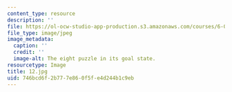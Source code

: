 ```yaml
---
content_type: resource
description: ''
file: https://ol-ocw-studio-app-production.s3.amazonaws.com/courses/6-01sc-introduction-to-electrical-engineering-and-computer-science-i-spring-2011/746bcd6f2b777e860f5fe4d244b1c9eb_12.jpg
file_type: image/jpeg
image_metadata:
  caption: ''
  credit: ''
  image-alt: The eight puzzle in its goal state.
resourcetype: Image
title: 12.jpg
uid: 746bcd6f-2b77-7e86-0f5f-e4d244b1c9eb
---
```

